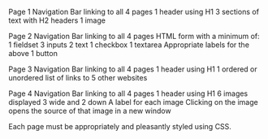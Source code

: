 Page 1
Navigation Bar linking to all 4 pages
1 header using H1
3 sections of text with H2 headers
1 image

Page 2
Navigation Bar linking to all 4 pages
HTML form with a minimum of:
1 fieldset
3 inputs
2 text
1 checkbox
1 textarea
Appropriate labels for the above
1 button

Page 3
Navigation Bar linking to all 4 pages
1 header using H1
1 ordered or unordered list of links to 5 other websites

Page 4
Navigation Bar linking to all 4 pages
1 header using H1
6 images displayed 3 wide and 2 down
A label for each image
Clicking on the image opens the source of that image in a new window

Each page must be appropriately and pleasantly styled using CSS.
